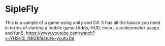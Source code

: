 # SipleFly
This is a sample of a game using unity and C#. It has all the basics you need in terms of starting a mobile game (Adds, HUD, menu, accelerometer usage and fun!).
https://www.youtube.com/watch?v=YHSri0I_NbU&feature=youtu.be

